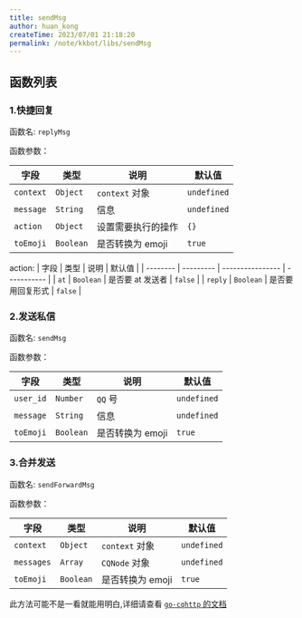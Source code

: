 ```yaml
---
title: sendMsg
author: huan_kong
createTime: 2023/07/01 21:18:20
permalink: /note/kkbot/libs/sendMsg
---
```


## 函数列表

### 1.快捷回复

函数名: `replyMsg`

函数参数：

| 字段      | 类型      | 说明               | 默认值      |
| --------- | --------- | ------------------ | ----------- |
| `context` | `Object`  | `context` 对象     | `undefined` |
| `message` | `String`  | 信息               | `undefined` |
| `action`  | `Object`  | 设置需要执行的操作 | `{}`        |
| `toEmoji` | `Boolean` | 是否转换为 emoji   | `true`      |

action:
| 字段 | 类型 | 说明 | 默认值 |
| -------- | --------- | ---------------- | ----------- |
| `at` | `Boolean` | 是否要 at 发送者 | `false` |
| `reply` | `Boolean` | 是否要用回复形式 | `false` |

### 2.发送私信

函数名: `sendMsg`

函数参数：

| 字段      | 类型      | 说明             | 默认值      |
| --------- | --------- | ---------------- | ----------- |
| `user_id` | `Number`  | `QQ` 号          | `undefined` |
| `message` | `String`  | 信息             | `undefined` |
| `toEmoji` | `Boolean` | 是否转换为 emoji | `true`      |

### 3.合并发送

函数名: `sendForwardMsg`

函数参数：

| 字段       | 类型      | 说明             | 默认值      |
| ---------- | --------- | ---------------- | ----------- |
| `context`  | `Object`  | `context` 对象   | `undefined` |
| `messages` | `Array`   | `CQNode` 对象    | `undefined` |
| `toEmoji`  | `Boolean` | 是否转换为 emoji | `true`      |

此方法可能不是一看就能用明白,详细请查看 [`go-cqhttp` 的文档](https://docs.go-cqhttp.org/cqcode/#合并转发)
